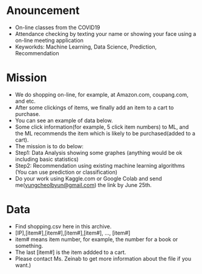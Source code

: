 # Anouncement
* On-line classes from the COVID19
* Attendance checking by texting your name or showing your face using a on-line meeting application
* Keyworkds: Machine Learning, Data Science, Prediction, Recommendation

# Mission
* We do shopping on-line, for example, at Amazon.com, coupang.com, and etc. 
* After some clickings of items, we finally add an item to a cart to purchase. 
* You can see an example of data below.
* Some click information(for example, 5 click item numbers) to ML, and the ML recommends the item which is likely to be purchased(added to a cart). 
* The mission is to do below:
* Step1: Data Analysis showing some graphes (anything would be ok including basic statistics)
* Step2: Recommendation using existing machine learning algorithms (You can use prediction or classification)
* Do your work using Kaggle.com or Google Colab and send me(yungcheolbyun@gmail.com) the link by June 25th.

# Data
* Find shopping.csv here in this archive.
* [IP],[item#],[item#],[item#],[item#], ..., [item#]
* item# means item number, for example, the number for a book or something.
* The last [item#] is the item addded to a cart. 
* Please contact Ms. Zeinab to get more information about the file if you want.)
